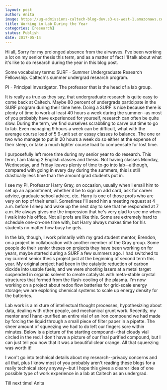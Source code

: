 ```yaml
---
layout: post
author: Anita
image: https://ug-admissions-caltech-blog-dev.s3-us-west-1.amazonaws.com/old_pictures/caltech_as_it_happens/6a0105349b8251970b01b8d281b2b2970c.jpg
title: Working in Lab During the Year
categories: [research]
status: Publish
date: 2017-05-14
---
```


Hi all,
Sorry for my prolonged absence from the airwaves. I've been working a lot on my senior thesis this term, and as a matter of fact I'll talk about what it's like to do research during the year in this blog post.

Some vocabulary terms:
SURF - Summer Undergraduate Research Fellowship. Caltech's summer undergrad research program.

PI - Principal Investigator. The professor that is the head of a lab group.

It is really as true as they say, that undergraduate research is quite easy to come back at Caltech. Maybe 80 percent of undergrads participate in the SURF program during their time here. Doing a SURF is nice because there is plenty of time to work at least 40 hours a week during the summer--as most of you probably have experienced for yourself, research can often be quite slow. During the term, we find ourselves scrabbling to carve out time to go to lab. Even managing 9 hours a week can be difficult, what with the average course load of 5 9-unit set or essay classes to balance. The one or two who manage to put in 20 hours a week do so either at the expense of their sleep, or take a much lighter course load to compensate for lost time.

I purposefully left more time during my senior year to do research. This term, I am taking 2 English classes and thesis. Not having classes Monday, Wednesday, and Friday leaves plenty of time to go into lab--although, compared with going in every day during the summers, this is still drastically less time than the amount grad students put in.

I see my PI, Professor Harry Gray, on occasion, usually when I email him to set up an appointment, whether it be to sign an add card, ask for career advice, graduate school advice, etc. Harry is one of those profs who are very on top of their email. Sometimes I'll send him a meeting request at 4 a.m. before I sleep and wake up the next day to see that he responded at 7 a.m. He always gives me the impression that he's very glad to see me when I walk into his office. Not all profs are like this. Some are extremely hard to schedule one-on-one time with, but Harry always makes time for his students no matter how busy he gets.

In the lab, though, I work primarily with my grad student mentor, Brendon, on a project in collaboration with another member of the Gray group. Some people do their senior theses on projects they have been working on for years, maybe started during a SURF a few summers ago. I had switched to my current senior thesis project just at the beginning of second term this year. My original project had been in the catalytic reduction of carbon dioxide into usable fuels, and we were shooting lasers at a metal target suspended in organic solvent to create catalysts with meta-stable crystal structures that formed from the flash-cooling of the plasma. I'm now working on a project about redox flow batteries for grid-scale energy storage; we are exploring chemical systems to scale up energy density for the batteries.

Lab work is a mixture of intellectual thought processes, hypothesizing about data, dealing with other people, and mechanical grunt work. Recently, my mentor and I hand-purified an entire vial of an iron compound we had made by forcing the liquid through a small piece of filter paper in a pipette. The sheer amount of squeezing we had to do left our fingers sore within minutes. Below is a picture of the starting compound--that cloudy vial circled in the red. I don't have a picture of our final purified compound, but I can just tell you now that it was a beautiful clear orange. All that squeezing was worth it!

I won't go into technical details about my research--privacy concerns and all that, plus I know most of you probably aren't reading these blogs for a really technical story anyway--but I hope this gives a clearer idea of one possible type of work experience in a lab at Caltech as an undergrad.

Till next time!
Anita
